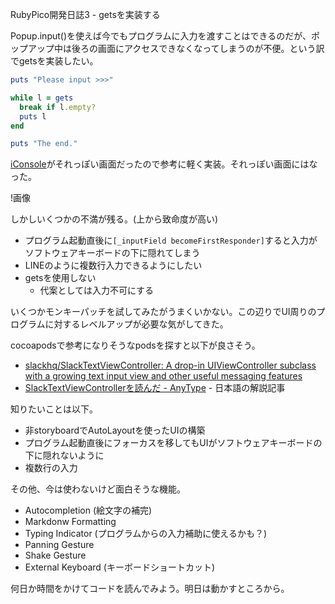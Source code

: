 RubyPico開発日誌3 - getsを実装する

Popup.input()を使えば今でもプログラムに入力を渡すことはできるのだが、ポップアップ中は後ろの画面にアクセスできなくなってしまうのが不便。という訳でgetsを実装したい。

```ruby
puts "Please input >>>"

while l = gets
  break if l.empty?
  puts l
end

puts "The end."
```

[iConsole](https://github.com/nicklockwood/iConsole)がそれっぽい画面だったので参考に軽く実装。それっぽい画面にはなった。

!画像

しかしいくつかの不満が残る。(上から致命度が高い)

- プログラム起動直後に`[_inputField becomeFirstResponder]`すると入力がソフトウェアキーボードの下に隠れてしまう
- LINEのように複数行入力できるようにしたい
- getsを使用しない
  - 代案としては入力不可にする

いくつかモンキーパッチを試してみたがうまくいかない。この辺りでUI周りのプログラムに対するレベルアップが必要な気がしてきた。

cocoapodsで参考になりそうなpodsを探すと以下が良さそう。

- [slackhq/SlackTextViewController: A drop-in UIViewController subclass with a growing text input view and other useful messaging features](https://github.com/slackhq/SlackTextViewController)
- [SlackTextViewControllerを読んだ - AnyType](http://naoty.hatenablog.com/entry/2014/11/18/212355) - 日本語の解説記事

知りたいことは以下。

- 非storyboardでAutoLayoutを使ったUIの構築
- プログラム起動直後にフォーカスを移してもUIがソフトウェアキーボードの下に隠れないように
- 複数行の入力

その他、今は使わないけど面白そうな機能。

- Autocompletion (絵文字の補完)
- Markdonw Formatting
- Typing Indicator (プログラムからの入力補助に使えるかも？)
- Panning Gesture
- Shake Gesture
- External Keyboard (キーボードショートカット)

何日か時間をかけてコードを読んでみよう。明日は動かすところから。
